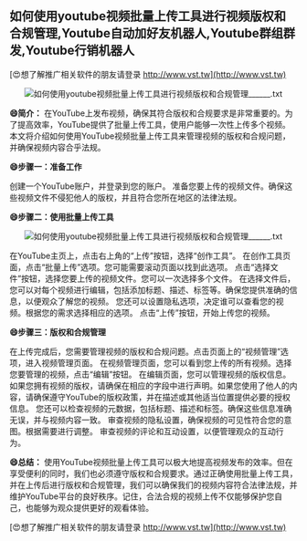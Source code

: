 ## **如何使用youtube视频批量上传工具进行视频版权和合规管理,Youtube自动加好友机器人,Youtube群组群发,Youtube行销机器人**

[😍想了解推广相关软件的朋友请登录 http://www.vst.tw](http://www.vst.tw)

 <center><img src="https://vst.tw/MP4/tuiguang/png/0.png" alt="如何使用youtube视频批量上传工具进行视频版权和合规管理______.txt"></center>

**😄简介：**
在YouTube上发布视频，确保其符合版权和合规要求是非常重要的。为了提高效率，YouTube提供了批量上传工具，使用户能够一次性上传多个视频。本文将介绍如何使用YouTube视频批量上传工具来管理视频的版权和合规问题，并确保视频内容合乎法规。

**😄步骤一：准备工作**

创建一个YouTube账户，并登录到您的账户。
准备您要上传的视频文件。确保这些视频文件不侵犯他人的版权，并且符合您所在地区的法律法规。

**😄步骤二：使用批量上传工具**

 <center><img src="https://vst.tw/MP4/tuiguang/png/4.png" alt="如何使用youtube视频批量上传工具进行视频版权和合规管理______.txt"></center>

在YouTube主页上，点击右上角的“上传”按钮，选择“创作工具”。
在创作工具页面，点击“批量上传”选项。您可能需要滚动页面以找到此选项。
点击“选择文件”按钮，选择您要上传的视频文件。您可以一次选择多个文件。
在选择文件后，您可以对每个视频进行编辑，包括添加标题、描述、标签等。确保您提供准确的信息，以便观众了解您的视频。
您还可以设置隐私选项，决定谁可以查看您的视频。根据您的需求选择相应的选项。
点击“上传”按钮，开始上传您的视频。

**😄步骤三：版权和合规管理**

在上传完成后，您需要管理视频的版权和合规问题。点击页面上的“视频管理”选项，进入视频管理页面。
在视频管理页面，您可以看到您上传的所有视频。选择您要管理的视频，点击“编辑”按钮。
在编辑页面，您可以管理视频的版权信息。如果您拥有视频的版权，请确保在相应的字段中进行声明。如果您使用了他人的内容，请确保遵守YouTube的版权政策，并在描述或其他适当位置提供必要的授权信息。
您还可以检查视频的元数据，包括标题、描述和标签。确保这些信息准确无误，并与视频内容一致。
审查视频的隐私设置，确保视频的可见性符合您的意图。根据需要进行调整。
审查视频的评论和互动设置，以便管理观众的互动行为。

**😄总结：**
使用YouTube视频批量上传工具可以极大地提高视频发布的效率。但在享受便利的同时，我们也必须遵守版权和合规要求。通过正确使用批量上传工具，并在上传后进行版权和合规管理，我们可以确保我们的视频内容符合法律法规，并维护YouTube平台的良好秩序。记住，合法合规的视频上传不仅能够保护您自己，也能够为观众提供更好的观看体验。

[😍想了解推广相关软件的朋友请登录 http://www.vst.tw](http://www.vst.tw)



